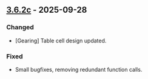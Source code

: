 ## [3.6.2c](https://github.com/NintendoLink07/MythicIOGrabber/releases/tag/3.6.2c) - 2025-09-28

### Changed

- [Gearing] Table cell design updated.

### Fixed

- Small bugfixes, removing redundant function calls.